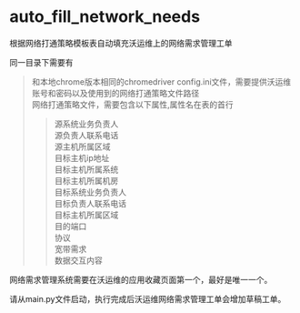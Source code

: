 # auto_fill_network_needs
根据网络打通策略模板表自动填充沃运维上的网络需求管理工单

同一目录下需要有
>和本地chrome版本相同的chromedriver
>config.ini文件，需要提供沃运维账号和密码以及使用到的网络打通策略文件路径  
>网络打通策略文件，需要包含以下属性,属性名在表的首行  
>>源系统业务负责人  
>>源负责人联系电话  
>>源主机所属区域  
>>目标主机ip地址  
>>目标主机所属系统  
>>目标主机所属机房  
>>目标系统业务负责人  
>>目标负责人联系电话  
>>目标主机所属区域  
>>目的端口  
>>协议  
>>宽带需求  
>>数据交互内容  

网络需求管理系统需要在沃运维的应用收藏页面第一个，最好是唯一一个。


请从main.py文件启动，执行完成后沃运维网络需求管理工单会增加草稿工单。
